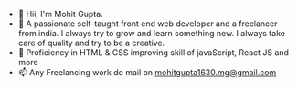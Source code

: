 - 👋 Hii, I'm Mohit Gupta.
- 👀 A passionate self-taught front end web developer and a freelancer from india. I always try to grow and learn something new. I always take care of quality and try to be a    creative.
- 👀 Proficiency in HTML & CSS improving skill of javaScript, React JS and more
- 📫 Any Freelancing work do mail on mohitgupta1630.mg@gmail.com

<!---
17-Mohit/17-Mohit is a ✨ special ✨ repository because its `README.md` (this file) appears on your GitHub profile.
You can click the Preview link to take a look at your changes.
--->
